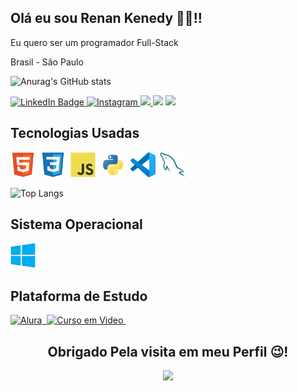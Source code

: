<h2 >Olá eu sou Renan Kenedy 🧑🏻!!</h2>
<p>Eu quero ser um programador Full-Stack </p>
<p>Brasil - São Paulo</p>

![Anurag's GitHub stats](https://github-readme-stats.vercel.app/api?username=iKennedyDeV&show_icons=true&theme=dark)

<div id="badges" >
  <a href = "https://www.linkedin.com/in/renan-kenedy-602154248/">
    <img src="https://img.shields.io/badge/LinkedIn-blue?style=for-the-badge&logo=linkedin&logoColor=white" alt="LinkedIn Badge"/>
  </a>
  <a href = "https://www.instagram.com/rkennedyy_/">
  <img src="https://img.shields.io/badge/Instagram-E4405F?style=for-the-badge&logo=instagram&logoColor=white" alt="Instagram"/>
  </a>
  <a href = "mailto:renan.kenedy.10@gmail.com"><img src="https://img.shields.io/badge/-Gmail-%23333?style=for-the-badge&logo=gmail&logoColor=white" target="_blank">
  </a>
  <a href="https://discord.gg/KAQbJyJ6" target="_blank"><img src="https://img.shields.io/badge/Discord-7289DA?style=for-the-badge&logo=discord&logoColor=white" target="_blank"></a>
  <a href="HTTPS://wa.me/5511919369878" > <img src="https://img.shields.io/badge/WhatsApp-25D366?style=for-the-badge&logo=whatsapp&logoColor=white"> </a>

</div>
<h2>Tecnologias Usadas </h2>
<div>
  <img src="https://github.com/devicons/devicon/blob/master/icons/html5/html5-original.svg" title="HTML5" alt="HTML" width="40" height="40"/>&nbsp;
  <img src="https://github.com/devicons/devicon/blob/master/icons/css3/css3-original.svg" title="Css3" alt="Css3" width="40" height="40"/>&nbsp;
  <img src="https://github.com/devicons/devicon/blob/master/icons/javascript/javascript-original.svg" title="JavaScript" alt="JavaScript" width="40" height="40"/>&nbsp;
  <img src="https://raw.githubusercontent.com/devicons/devicon/55609aa5bd817ff167afce0d965585c92040787a/icons/python/python-original.svg" title="Python" alt="Python" width="40" height="40"/>&nbsp;
  <img src="https://github.com/devicons/devicon/blob/master/icons/vscode/vscode-original.svg" title="vscode" alt="vscode" width="40" height="40"/>&nbsp;
  <img src="https://raw.githubusercontent.com/devicons/devicon/55609aa5bd817ff167afce0d965585c92040787a/icons/mysql/mysql-original.svg" title="MySQL" alt="MySQL" width="40" height="40"/>&nbsp;
  
</div>

![Top Langs](https://github-readme-stats.vercel.app/api/top-langs/?username=iKennedyDeV&layout=compact&theme=dark)
<h2>Sistema Operacional</h2>
<div>
  <img src="https://github.com/devicons/devicon/blob/master/icons/windows8/windows8-original.svg" title="windows8" alt="windows8" width="40" height="40"/>&nbsp;
</div>
<h2>Plataforma de Estudo</h2>
<div>
<a href="https://www.alura.com.br">
  <img src="https://cursos.alura.com.br/assets/images/logos/logo-alura.svg" alt="Alura" width="40" height="40"/>&nbsp;
</a>
<a href="https://www.cursoemvideo.com">
<img src="https://yt3.ggpht.com/a/AGF-l7_dZK1YbhL-UVXQH8M1L6NEtKKTQCkhXhQ7Aw=s176-c-k-c0x00ffffff-no-rj-mo" alt="Curso em Video" width="40" height="40"/>&nbsp;
</a>
</div>
<h2 align="center">Obrigado Pela visita em meu Perfil 😉!</h2>
<div align="center">
<img src="https://komarev.com/ghpvc/?username=iKennedyDeV&style=for-the-badge&color=brightgreen"/>
</div>

